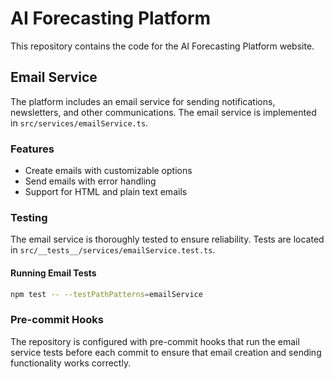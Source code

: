 # AI Forecasting Platform

This repository contains the code for the AI Forecasting Platform website.

## Email Service

The platform includes an email service for sending notifications, newsletters, and other communications. The email service is implemented in `src/services/emailService.ts`.

### Features

- Create emails with customizable options
- Send emails with error handling
- Support for HTML and plain text emails

### Testing

The email service is thoroughly tested to ensure reliability. Tests are located in `src/__tests__/services/emailService.test.ts`.

#### Running Email Tests

```bash
npm test -- --testPathPatterns=emailService
```

### Pre-commit Hooks

The repository is configured with pre-commit hooks that run the email service tests before each commit to ensure that email creation and sending functionality works correctly.
